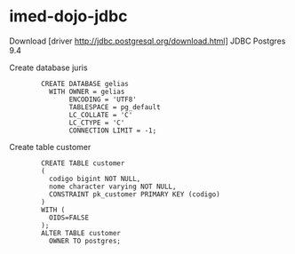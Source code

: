 # imed-dojo-jdbc

  Download [driver http://jdbc.postgresql.org/download.html] JDBC Postgres 9.4

  Create database juris
  			
  			CREATE DATABASE gelias
			  WITH OWNER = gelias
			       ENCODING = 'UTF8'
			       TABLESPACE = pg_default
			       LC_COLLATE = 'C'
			       LC_CTYPE = 'C'
			       CONNECTION LIMIT = -1;

  Create table customer
			
			CREATE TABLE customer
			(
			  codigo bigint NOT NULL,
			  nome character varying NOT NULL,
			  CONSTRAINT pk_customer PRIMARY KEY (codigo)
			)
			WITH (
			  OIDS=FALSE
			);
			ALTER TABLE customer
			  OWNER TO postgres;
